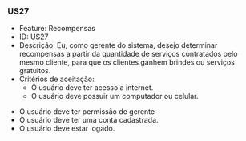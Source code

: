 ### US27

- Feature: Recompensas
- ID: US27
- Descrição: Eu, como gerente do sistema, desejo determinar recompensas a partir da quantidade de serviços contratados pelo mesmo cliente, para que os clientes ganhem brindes ou serviços gratuitos.
- Critérios de aceitação:
  * O usuário deve ter acesso a internet.
  * O usuário deve possuir um computador ou celular.
 * O usuário deve ter permissão de gerente
  * O usuário deve ter uma conta cadastrada.
  * O usuário deve estar logado.